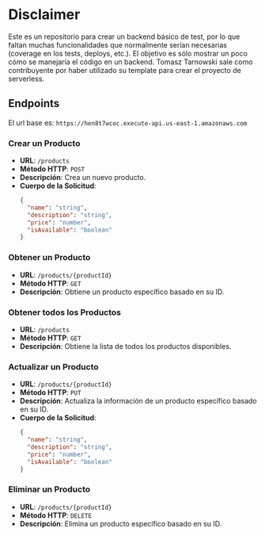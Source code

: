 # Disclaimer

Este es un repositorio para crear un backend básico de test, por lo que faltan muchas funcionalidades que normalmente serían necesarias (coverage en los tests, deploys, etc.). 
El objetivo es sólo mostrar un poco cómo se manejaría el código en un backend.
Tomasz Tarnowski sale como contribuyente por haber utilizado su template para crear el proyecto de serverless.

## Endpoints

El url base es: `https://hen8t7wcoc.execute-api.us-east-1.amazonaws.com`

### Crear un Producto
- **URL**: `/products`
- **Método HTTP**: `POST`
- **Descripción**: Crea un nuevo producto.
- **Cuerpo de la Solicitud**:
  ```json
  {
    "name": "string",
    "description": "string",
    "price": "number",
    "isAvailable": "boolean"
  }

### Obtener un Producto
- **URL**: `/products/{productId}`
- **Método HTTP**: `GET`
- **Descripción**: Obtiene un producto específico basado en su ID.

### Obtener todos los Productos
- **URL**: `/products`
- **Método HTTP**: `GET`
- **Descripción**: Obtiene la lista de todos los productos disponibles.

### Actualizar un Producto
- **URL**: `/products/{productId}`
- **Método HTTP**: `PUT`
- **Descripción**: Actualiza la información de un producto específico basado en su ID.
- **Cuerpo de la Solicitud**:
  ```json
  {
    "name": "string",
    "description": "string",
    "price": "number",
    "isAvailable": "boolean"
  }

### Eliminar un Producto
- **URL**: `/products/{productId}`
- **Método HTTP**: `DELETE`
- **Descripción**: Elimina un producto específico basado en su ID.

